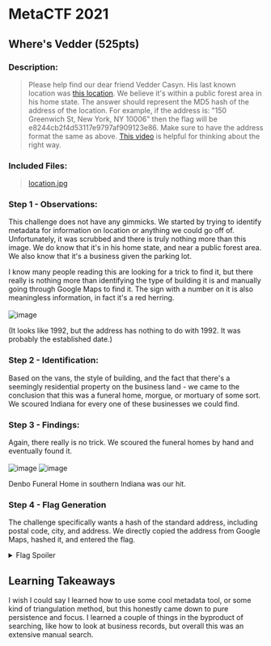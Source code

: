 # MetaCTF 2021
## Where's Vedder (525pts)
### Description: 
>Please help find our dear friend Vedder Casyn. His last known location was [this location](https://user-images.githubusercontent.com/43623870/144760334-76c9b328-8b05-49dd-ba0a-07d2e45b9e50.jpg). We believe it's within a public forest area in his home state.
The answer should represent the MD5 hash of the address of the location. For example, if the address is: "150 Greenwich St, New York, NY 10006" then the flag will be e8244cb2f4d53117e9797af909123e86. Make sure to have the address format the same as above.
[This video](https://www.youtube.com/watch?v=RoqWbpZUOSo) is helpful for thinking about the right way.
### Included Files:
> [location.jpg](https://github.com/team23ctf/writeups/blob/main/metactf2021/Where's%20Vedder/location.jpg)

### Step 1 - Observations:
This challenge does not have any gimmicks. We started by trying to identify metadata for information on location or anything we could go off of. Unfortunately, it was scrubbed and there is truly nothing more than this image.
We do know that it's in his home state, and near a public forest area. We also know that it's a business given the parking lot.

I know many people reading this are looking for a trick to find it, but there really is nothing more than identifying the type of building it is and manually going through Google Maps to find it.
The sign with a number on it is also meaningless information, in fact it's a red herring.
<br /> <br />
![image](https://user-images.githubusercontent.com/43623870/144760446-633a6e16-4164-49b1-bcba-4a62a2df9838.png)

(It looks like 1992, but the address has nothing to do with 1992. It was probably the established date.)

### Step 2 - Identification:
Based on the vans, the style of building, and the fact that there's a seemingly residential property on the business land - we came to the conclusion that this was a funeral home, morgue, or mortuary of some sort.
We scoured Indiana for every one of these businesses we could find.

### Step 3 - Findings:
Again, there really is no trick. We scoured the funeral homes by hand and eventually found it.
<br /> <br />
![image](https://user-images.githubusercontent.com/43623870/144760696-09385cf2-3e4f-4a84-8a4a-7817b1c39a7f.png)
![image](https://user-images.githubusercontent.com/43623870/144760707-f5dbe3ec-56f0-4e26-bb9f-8569e2818c99.png)

Denbo Funeral Home in southern Indiana was our hit.

### Step 4 - Flag Generation
The challenge specifically wants a hash of the standard address, including postal code, city, and address.
We directly copied the address from Google Maps, hashed it, and entered the flag.

<details>
  <summary>Flag Spoiler</summary>
  7be0798af71f79eadb9254d3554aa301
 </details>

## Learning Takeaways
I wish I could say I learned how to use some cool metadata tool, or some kind of triangulation method, but this honestly came down to pure persistence and focus. I learned a couple of things in the byproduct of searching, like how to look at business records, but overall this was an extensive manual search.
